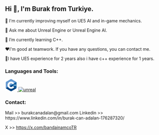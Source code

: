 ## Hi 👋, I'm Burak from Turkiye.

🔭  I'm currently improving myself on UE5 AI and in-game mechanics.

💬 Ask me about Unreal Engine or Unreal Engine AI.

🌱 I’m currently learning C++. 

❤️I'm good at teamwork. If you have any questions, you can contact me.

🐾I have UE5 experience for 2 years also i have c++ experience for 1 years.

<h3 align="left">Languages and Tools:</h3>
<p align="left"> <a href="https://www.w3schools.com/cpp/" target="_blank" rel="noreferrer"> <img src="https://raw.githubusercontent.com/devicons/devicon/master/icons/cplusplus/cplusplus-original.svg" alt="cplusplus" width="40" height="40"/> </a> <a href="https://unrealengine.com/" target="_blank" rel="noreferrer"> <img src="https://raw.githubusercontent.com/kenangundogan/fontisto/036b7eca71aab1bef8e6a0518f7329f13ed62f6b/icons/svg/brand/unreal-engine.svg" alt="unreal" width="40" height="40"/> </a> </p>

<h3 align="left">Contact:</h3>
Mail >> burakcanadalan@gmail.com
Linkedin >> https://www.linkedin.com/in/burak-can-adalan-176287320/

X >> https://x.com/bandainamcoTR

